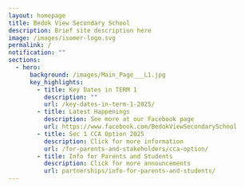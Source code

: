 ```yaml
---
layout: homepage
title: Bedok View Secondary School
description: Brief site description here
image: /images/isomer-logo.svg
permalink: /
notification: ""
sections:
  - hero:
      background: /images/Main_Page___L1.jpg
      key_highlights:
        - title: Key Dates in TERM 1
          description: ""
          url: /key-dates-in-term-1-2025/
        - title: Latest Happenings
          description: See more at our Facebook page
          url: https://www.facebook.com/BedokViewSecondarySchool
        - title: Sec 1 CCA Option 2025
          description: Click for more information
          url: /for-parents-and-stakeholders/cca-option/
        - title: Info for Parents and Students
          description: Click for more announcements
          url: partnerships/info-for-parents-and-students/
---
```

